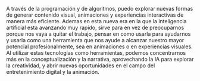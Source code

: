 A través de la programación y de algoritmos, puedo explorar nuevas formas de generar contenido visual, animaciones y experiencias interactivas de manera más eficiente. Ademas en esta nueva era en la que la inteligencia artificial esta avanzando muy rapido, sirve para en vez de preocuparnos porque nos vaya a quitar el trabajo, pensar en como usarla para ayudarnos y usarla como una herramienta que nos ayude a alcanzar nuestro mayor potencial profesionalmente, sea en animaciones o en experiencias visuales. Al utilizar estas tecnologías como herramientas, podemos concentrarnos más en la conceptualización y la narrativa, aprovechando la IA para explorar la creatividad, y abrir nuevas oportunidades en el campo del entretenimiento digital y la animación.

